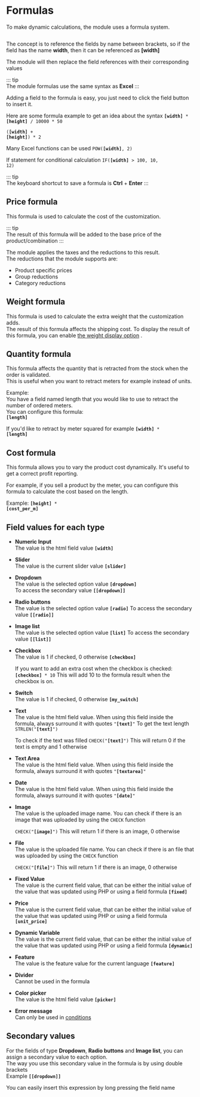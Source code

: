 # Formulas

To make dynamic calculations, the module uses a formula system.

<img srcset="/dynamicproduct/images/formula.jpg 2x">

The concept is to reference the fields by name between brackets, so if the field has the name
**width**, then it can be referenced as **[width]**

The module will then replace the field references with their corresponding values

::: tip  
The module formulas use the same syntax as **Excel**
:::

Adding a field to the formula is easy, you just need to click the field button to insert it.

Here are some formula example to get an idea about the syntax
<code class="formula">**[width]** * **[height]** / 10000 * 50</code>

<code class="formula">(**[width]** + **[height]**) * 2</code>

Many Excel functions can be used
<code class="formula">POW(**[width]**, 2)</code>

If statement for conditional calculation
<code class="formula">IF(**[width]** > 100, 10, 12)</code>

::: tip   
The keyboard shortcut to save a formula is **Ctrl** + **Enter**
:::

## Price formula

This formula is used to calculate the cost of the customization.

::: tip  
The result of this formula will be added to the base price of the product/combination
:::

The module applies the taxes and the reductions to this result.  
The reductions that the module supports are:

- Product specific prices
- Group reductions
- Category reductions

## Weight formula

This formula is used to calculate the extra weight that the customization adds.  
The result of this formula affects the shipping cost. To display the result of this formula, you can
enable [the weight display option](/dynamicproduct/product-config/06-settings.md#display-weight-to-customers)
.

## Quantity formula

This formula affects the quantity that is retracted from the stock when the order is validated.  
This is useful when you want to retract meters for example instead of units.

Example:  
You have a field named length that you would like to use to retract the number of ordered meters.  
You can configure this formula:  
<code class="formula">**[length]**</code>

If you'd like to retract by meter squared for example
<code class="formula">**[width]** * **[length]**</code>

## Cost formula

This formula allows you to vary the product cost dynamically. It's useful to get a correct profit
reporting.

For example, if you sell a product by the meter, you can configure this formula to calculate the
cost based on the length.

Example:
<code class="formula">**[height]** * **[cost_per_m]**</code>

## Field values for each type

- **Numeric Input**  
  The value is the html field value
  <code class="formula">**[width]**</code>

- **Slider**  
  The value is the current slider value
  <code class="formula">**[slider]**</code>

- **Dropdown**  
  The value is the selected option value
  <code class="formula">**[dropdown]**</code>  
  To access the secondary value
  <code class="formula">**[[dropdown]]**</code>

- **Radio buttons**  
  The value is the selected option value
  <code class="formula">**[radio]**</code>
  To access the secondary value
  <code class="formula">**[[radio]]**</code>

- **Image list**  
  The value is the selected option value
  <code class="formula">**[list]**</code>
  To access the secondary value
  <code class="formula">**[[list]]**</code>

- **Checkbox**  
  The value is 1 if checked, 0 otherwise
  <code class="formula">**[checkbox]**</code>

  If you want to add an extra cost when the checkbox is checked:
  <code class="formula">**[checkbox]** * 10</code>
  This will add 10 to the formula result when the checkbox is on.

- **Switch**  
  The value is 1 if checked, 0 otherwise
  <code class="formula">**[my_switch]**</code>

- **Text**  
  The value is the html field value. When using this field inside the formula, always surround it
  with quotes
  <code class="formula">"**[text]**"</code>
  To get the text length  
  <code class="formula">STRLEN("**[text]**")</code>

  To check if the text was filled
  <code class="formula">CHECK("**[text]**")</code>
  This will return 0 if the text is empty and 1 otherwise

- **Text Area**  
  The value is the html field value. When using this field inside the formula, always surround it
  with quotes
  <code class="formula">"**[textarea]**"</code>

- **Date**  
  The value is the html field value. When using this field inside the formula, always surround it
  with quotes
  <code class="formula">"**[date]**"</code>

- **Image**  
  The value is the uploaded image name. You can check if there is an image that was uploaded by
  using the `CHECK` function

  <code class="formula">CHECK("**[image]**")</code>
  This will return 1 if there is an image, 0 otherwise

- **File**  
  The value is the uploaded file name. You can check if there is an file that was uploaded by using
  the `CHECK` function

  <code class="formula">CHECK("**[file]**")</code>
  This will return 1 if there is an image, 0 otherwise

- **Fixed Value**  
  The value is the current field value, that can be either the initial value of the value that was
  updated using PHP or using a field formula
  <code class="formula">**[fixed]**</code>

- **Price**  
  The value is the current field value, that can be either the initial value of the value that was
  updated using PHP or using a field formula
  <code class="formula">**[unit_price]**</code>

- **Dynamic Variable**  
  The value is the current field value, that can be either the initial value of the value that was
  updated using PHP or using a field formula
  <code class="formula">**[dynamic]**</code>

- **Feature**  
  The value is the feature value for the current language
  <code class="formula">**[feature]**</code>

- **Divider**  
  Cannot be used in the formula

- **Color picker**  
  The value is the html field value
  <code class="formula">**[picker]**</code>

- **Error message**  
  Can only be used in [conditions](/dynamicproduct/product-config/09-conditions.md)

## Secondary values

For the fields of type **Dropdown**, **Radio buttons** and **Image list**, you can assign a
secondary value to each option.  
The way you use this secondary value in the formula is by using double brackets  
Example
<code class="formula">**[[dropdown]]**</code>

You can easily insert this expression by long pressing the field name

<img srcset="/dynamicproduct/images/secondary-value.jpg 2x">
